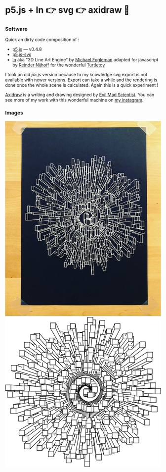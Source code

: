 # p5.js + ln 👉 svg 👉 axidraw 🤩

### Software

Quick an dirty code composition of : 

* [p5.js](https://p5js.org/) — v0.4.8
* [p5.js-svg](https://github.com/zenozeng/p5.js-svg)
* [ln](https://github.com/fogleman/ln) aka "3D Line Art Engine" by [Michael Fogleman](https://www.michaelfogleman.com/) adapted for javascript by [Reinder Nijhoff](https://reindernijhoff.net/) for the wonderful [Turtletoy](https://turtletoy.net/) 

I took an old *p5.js* version because to my knowledge svg export is not available with newer versions. Export can take a while and the rendering is done once the whole scene is calculated. Again this is a quick experiment ! 

[Axidraw](https://www.axidraw.com/) is a writing and drawing designed by [Evil Mad Scientist](https://www.evilmadscientist.com/). You can see more of my work with this wonderful machine on [my instagram](https://www.instagram.com/julienv3ga/).

### Images

![Aggregation print](Aggregation.jpg)
![Aggregation output](Aggregation.png)
